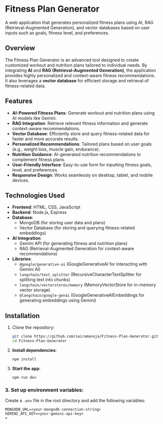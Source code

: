 # Fitness Plan Generator

A web application that generates personalized fitness plans using AI, RAG (Retrieval-Augmented Generation), and vector databases based on user inputs such as goals, fitness level, and preferences.

## Overview

The Fitness Plan Generator is an advanced tool designed to create customized workout and nutrition plans tailored to individual needs. By integrating **AI** and **RAG (Retrieval-Augmented Generation)**, the application provides highly personalized and context-aware fitness recommendations. It also leverages a **vector database** for efficient storage and retrieval of fitness-related data.

## Features

- **AI-Powered Fitness Plans**: Generate workout and nutrition plans using AI models like Gemini.
- **RAG Integration**: Retrieve relevant fitness information and generate context-aware recommendations.
- **Vector Database**: Efficiently store and query fitness-related data for faster and more accurate results.
- **Personalized Recommendations**: Tailored plans based on user goals (e.g., weight loss, muscle gain, endurance).
- **Nutrition Guidance**: AI-generated nutrition recommendations to complement fitness plans.
- **User-Friendly Interface**: Easy-to-use form for inputting fitness goals, level, and preferences.
- **Responsive Design**: Works seamlessly on desktop, tablet, and mobile devices.

## Technologies Used

- **Frontend**: HTML, CSS, JavaScript
- **Backend**: Node.js, Express
- **Database**: 
  - MongoDB (for storing user data and plans)
  - Vector Database (for storing and querying fitness-related embeddings)
- **AI Integration**: 
  - Gemini API (for generating fitness and nutrition plans)
  - RAG (Retrieval-Augmented Generation for context-aware recommendations)
- **Libraries**:
  - `@google/generative-ai` (GoogleGenerativeAI for interacting with Gemini AI)
  - `langchain/text_splitter` (RecursiveCharacterTextSplitter for splitting text into chunks)
  - `langchain/vectorstores/memory` (MemoryVectorStore for in-memory vector storage)
  - `@langchain/google-genai` (GoogleGenerativeAIEmbeddings for generating embeddings using Gemini)
  
## Installation

1. Clone the repository:
   ```bash
   git clone https://github.com/sairamanuja/Fitness-Plan-Generator.git
   cd Fitness-Plan-Generator

2. **Install dependencies**:
   ```bash
   npm install

3. **Start the app**:
    ```bash
   npm run dev
### 3. Set up environment variables:
Create a `.env` file in the root directory and add the following variables:
   ```.env
MONGODB_URL=<your-mongodb-connection-string>
GEMINI_API_KEY=<your-gemini-api-key>
=
```   
